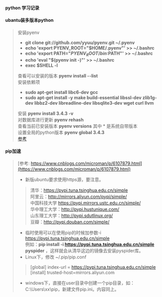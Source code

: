 #### python 学习记录


#### ubantu装多版本python
> 安装pyenv  
> + **git clone git://github.com/yyuu/pyenv.git ~/.pyenv** 
> + **echo 'export PYENV_ROOT="$HOME/.pyenv"' >> ~/.bashrc**  
> + **echo 'export PATH="$PYENV_ROOT/bin:$PATH"' >> ~/.bashrc**  
> + **echo 'eval "$(pyenv init -)"' >> ~/.bashrc**  
> + **exec $SHELL -l**  
>
> 查看可以安装的版本 **pyenv install --list**  
> 安装依赖项  
> + **sudo apt-get install libc6-dev gcc**
> + **sudo apt-get install -y make build-essential libssl-dev zlib1g-dev libbz2-dev libreadline-dev libsqlite3-dev wget curl llvm**
>  
> 安装 **pyenv install 3.4.3 -v**  
> 对数据库进行更新 **pyenv rehash**  
> 查看当前已安装版本 **pyenv versions**  其中 * 是系统自带版本  
> 设置全局的python版本 **pyenv global 3.4.3**  
> [参考](http://www.cnblogs.com/ningvsban/p/4384995.html)

#### pip加速
> [参考: https://www.cnblogs.com/microman/p/6107879.html](https://www.cnblogs.com/microman/p/6107879.html)
> + 新版ubuntu要求使用https源，要注意。  
>> 清华：https://pypi.tuna.tsinghua.edu.cn/simple  
>> 阿里云：http://mirrors.aliyun.com/pypi/simple/  
>> 中国科技大学 https://pypi.mirrors.ustc.edu.cn/simple/  
>> 华中理工大学：http://pypi.hustunique.com/  
>> 山东理工大学：http://pypi.sdutlinux.org/   
>> 豆瓣：http://pypi.douban.com/simple/   
>  
> + 临时使用可以在使用pip的时候加参数-i https://pypi.tuna.tsinghua.edu.cn/simple  
  例如：**pip install -i https://pypi.tuna.tsinghua.edu.cn/simple pyspider** ，这样就会从清华这边的镜像去安装pyspider库。  
> + Linux下，修改 ~/.pip/pip.conf
>>  [global]
>> index-url = https://pypi.tuna.tsinghua.edu.cn/simple
>> [install]
>> trusted-host=mirrors.aliyun.com
>  
> + windows下，直接在user目录中创建一个pip目录，如：C:\Users\xx\pip，新建文件pip.ini。内容同上。
